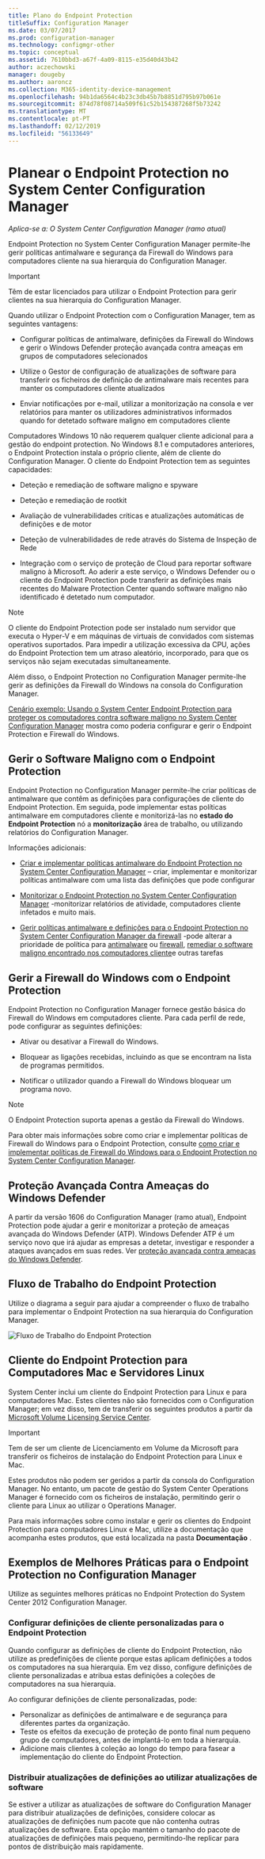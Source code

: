 ```yaml
---
title: Plano do Endpoint Protection
titleSuffix: Configuration Manager
ms.date: 03/07/2017
ms.prod: configuration-manager
ms.technology: configmgr-other
ms.topic: conceptual
ms.assetid: 7610bbd3-a67f-4a09-8115-e35d40d43b42
author: aczechowski
manager: dougeby
ms.author: aaroncz
ms.collection: M365-identity-device-management
ms.openlocfilehash: 94b1da6564c4b23c3db45b7b8851d795b97b061e
ms.sourcegitcommit: 874d78f08714a509f61c52b154387268f5b73242
ms.translationtype: MT
ms.contentlocale: pt-PT
ms.lasthandoff: 02/12/2019
ms.locfileid: "56133649"
---
```

# <a name="planning-for-endpoint-protection-in-system-center-configuration-manager"></a>Planear o Endpoint Protection no System Center Configuration Manager

*Aplica-se a: O System Center Configuration Manager (ramo atual)*


Endpoint Protection no System Center Configuration Manager permite-lhe gerir políticas antimalware e segurança da Firewall do Windows para computadores cliente na sua hierarquia do Configuration Manager.  

> [!IMPORTANT]  
>  Têm de estar licenciados para utilizar o Endpoint Protection para gerir clientes na sua hierarquia do Configuration Manager.  

Quando utilizar o Endpoint Protection com o Configuration Manager, tem as seguintes vantagens:  

-   Configurar políticas de antimalware, definições da Firewall do Windows e gerir o Windows Defender proteção avançada contra ameaças em grupos de computadores selecionados  

-   Utilize o Gestor de configuração de atualizações de software para transferir os ficheiros de definição de antimalware mais recentes para manter os computadores cliente atualizados  

-   Enviar notificações por e-mail, utilizar a monitorização na consola e ver relatórios para manter os utilizadores administrativos informados quando for detetado software maligno em computadores cliente  

Computadores Windows 10 não requerem qualquer cliente adicional para a gestão do endpoint protection. No Windows 8.1 e computadores anteriores, o Endpoint Protection instala o próprio cliente, além de cliente do Configuration Manager. O cliente do Endpoint Protection tem as seguintes capacidades:  

-   Deteção e remediação de software maligno e spyware  

-   Deteção e remediação de rootkit  

-   Avaliação de vulnerabilidades críticas e atualizações automáticas de definições e de motor  

-   Deteção de vulnerabilidades de rede através do Sistema de Inspeção de Rede  

-   Integração com o serviço de proteção de Cloud para reportar software maligno à Microsoft. Ao aderir a este serviço, o Windows Defender ou o cliente do Endpoint Protection pode transferir as definições mais recentes do Malware Protection Center quando software maligno não identificado é detetado num computador.  

> [!NOTE]  
>  O cliente do Endpoint Protection pode ser instalado num servidor que executa o Hyper-V e em máquinas de virtuais de convidados com sistemas operativos suportados. Para impedir a utilização excessiva da CPU, ações do Endpoint Protection tem um atraso aleatório, incorporado, para que os serviços não sejam executadas simultaneamente.  

  Além disso, o Endpoint Protection no Configuration Manager permite-lhe gerir as definições da Firewall do Windows na consola do Configuration Manager.  

 [Cenário exemplo: Usando o System Center Endpoint Protection para proteger os computadores contra software maligno no System Center Configuration Manager](../deploy-use/scenarios-endpoint-protection.md) mostra como poderia configurar e gerir o Endpoint Protection e Firewall do Windows.  

## <a name="managing-malware-with-endpoint-protection"></a>Gerir o Software Maligno com o Endpoint Protection  

Endpoint Protection no Configuration Manager permite-lhe criar políticas de antimalware que contêm as definições para configurações de cliente do Endpoint Protection. Em seguida, pode implementar estas políticas antimalware em computadores cliente e monitorizá-las no **estado do Endpoint Protection** nó a **monitorização** área de trabalho, ou utilizando relatórios do Configuration Manager.  

 Informações adicionais:  

-   [Criar e implementar políticas antimalware do Endpoint Protection no System Center Configuration Manager](../deploy-use/endpoint-antimalware-policies.md) – criar, implementar e monitorizar políticas antimalware com uma lista das definições que pode configurar  

-   [Monitorizar o Endpoint Protection no System Center Configuration Manager](../deploy-use/monitor-endpoint-protection.md) -monitorizar relatórios de atividade, computadores cliente infetados e muito mais.   

-   [Gerir políticas antimalware e definições para o Endpoint Protection no System Center Configuration Manager da firewall](../deploy-use/endpoint-antimalware-firewall.md) -pode alterar a prioridade de política para [antimalware](../deploy-use/endpoint-antimalware-firewall.md#manage-antimalware-policies) ou [firewall](../deploy-use/endpoint-antimalware-firewall.md#manage-windows-firewall-policies), [remediar o software maligno encontrado nos computadores cliente](../deploy-use/endpoint-antimalware-firewall.md#remediate-detected-malware)e outras tarefas

## <a name="managing-windows-firewall-with-endpoint-protection"></a>Gerir a Firewall do Windows com o Endpoint Protection  
 Endpoint Protection no Configuration Manager fornece gestão básica do Firewall do Windows em computadores cliente. Para cada perfil de rede, pode configurar as seguintes definições:  

-   Ativar ou desativar a Firewall do Windows.  

-   Bloquear as ligações recebidas, incluindo as que se encontram na lista de programas permitidos.  

-   Notificar o utilizador quando a Firewall do Windows bloquear um programa novo.  

> [!NOTE]  
>  O Endpoint Protection suporta apenas a gestão da Firewall do Windows.  

  Para obter mais informações sobre como criar e implementar políticas de Firewall do Windows para o Endpoint Protection, consulte [como criar e implementar políticas de Firewall do Windows para o Endpoint Protection no System Center Configuration Manager](../deploy-use/create-windows-firewall-policies.md).  

## <a name="windows-defender-advanced-threat-protection"></a>Proteção Avançada Contra Ameaças do Windows Defender

A partir da versão 1606 do Configuration Manager (ramo atual), Endpoint Protection pode ajudar a gerir e monitorizar a proteção de ameaças avançada do Windows Defender (ATP). Windows Defender ATP é um serviço novo que irá ajudar as empresas a detetar, investigar e responder a ataques avançados em suas redes. Ver [proteção avançada contra ameaças do Windows Defender](../deploy-use/windows-defender-advanced-threat-protection.md).

## <a name="endpoint-protection-workflow"></a>Fluxo de Trabalho do Endpoint Protection  
 Utilize o diagrama a seguir para ajudar a compreender o fluxo de trabalho para implementar o Endpoint Protection na sua hierarquia do Configuration Manager.  

 ![Fluxo de Trabalho do Endpoint Protection](../media/Endpoint-Protection-Workflow.gif)

## <a name="endpoint-protection-client-for-mac-computers-and-linux-servers"></a>Cliente do Endpoint Protection para Computadores Mac e Servidores Linux  
 System Center inclui um cliente do Endpoint Protection para Linux e para computadores Mac. Estes clientes não são fornecidos com o Configuration Manager; em vez disso, tem de transferir os seguintes produtos a partir da [Microsoft Volume Licensing Service Center](https://www.microsoft.com/licensing/servicecenter/default.aspx).  

> [!IMPORTANT]  
>  Tem de ser um cliente de Licenciamento em Volume da Microsoft para transferir os ficheiros de instalação do Endpoint Protection para Linux e Mac.  

 Estes produtos não podem ser geridos a partir da consola do Configuration Manager. No entanto, um pacote de gestão do System Center Operations Manager é fornecido com os ficheiros de instalação, permitindo gerir o cliente para Linux ao utilizar o Operations Manager.  

 Para mais informações sobre como instalar e gerir os clientes do Endpoint Protection para computadores Linux e Mac, utilize a documentação que acompanha estes produtos, que está localizada na pasta **Documentação** .

## <a name="best-practices-for-endpoint-protection-in-configuration-manager"></a>Exemplos de Melhores Práticas para o Endpoint Protection no Configuration Manager  
 Utilize as seguintes melhores práticas no Endpoint Protection do System Center 2012 Configuration Manager.  

### <a name="configure-custom-client-settings-for-endpoint-protection"></a>Configurar definições de cliente personalizadas para o Endpoint Protection  
 Quando configurar as definições de cliente do Endpoint Protection, não utilize as predefinições de cliente porque estas aplicam definições a todos os computadores na sua hierarquia. Em vez disso, configure definições de cliente personalizadas e atribua estas definições a coleções de computadores na sua hierarquia.  

 Ao configurar definições de cliente personalizadas, pode:  

-   Personalizar as definições de antimalware e de segurança para diferentes partes da organização.  
-   Teste os efeitos da execução de proteção de ponto final num pequeno grupo de computadores, antes de implantá-lo em toda a hierarquia.  
-   Adicione mais clientes à coleção ao longo do tempo para fasear a implementação do cliente do Endpoint Protection.  

### <a name="distributing-definition-updates-by-using-software-updates"></a>Distribuir atualizações de definições ao utilizar atualizações de software  
 Se estiver a utilizar as atualizações de software do Configuration Manager para distribuir atualizações de definições, considere colocar as atualizações de definições num pacote que não contenha outras atualizações de software. Esta opção mantém o tamanho do pacote de atualizações de definições mais pequeno, permitindo-lhe replicar para pontos de distribuição mais rapidamente.
